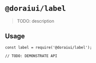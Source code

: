 # `@doraiui/label`

> TODO: description

## Usage

```
const label = require('@doraiui/label');

// TODO: DEMONSTRATE API
```
